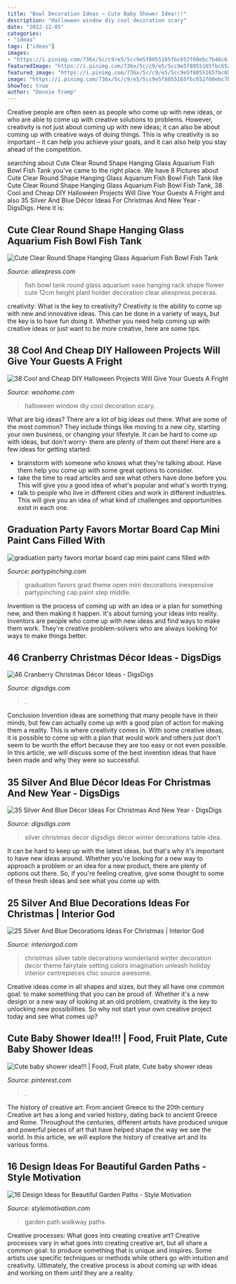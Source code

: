 ```yaml
---
title: "Bowl Decoration Ideas ~ Cute Baby Shower Idea!!!"
description: "Halloween window diy cool decoration scary"
date: "2022-12-05"
categories:
- "ideas"
tags: ["ideas"]
images:
- "https://i.pinimg.com/736x/5c/c9/e5/5cc9e5f8055165fbc652f60ebc7b46c6--cute-baby-shower-ideas-cute-babies.jpg"
featuredImage: "https://i.pinimg.com/736x/5c/c9/e5/5cc9e5f8055165fbc652f60ebc7b46c6--cute-baby-shower-ideas-cute-babies.jpg"
featured_image: "https://i.pinimg.com/736x/5c/c9/e5/5cc9e5f8055165fbc652f60ebc7b46c6--cute-baby-shower-ideas-cute-babies.jpg"
image: "https://i.pinimg.com/736x/5c/c9/e5/5cc9e5f8055165fbc652f60ebc7b46c6--cute-baby-shower-ideas-cute-babies.jpg"
ShowToc: true
author: "Donnie Tromp"
---
```



Creative people are often seen as people who come up with new ideas, or who are able to come up with creative solutions to problems. However, creativity is not just about coming up with new ideas; it can also be about coming up with creative ways of doing things. This is why creativity is so important – it can help you achieve your goals, and it can also help you stay ahead of the competition.

	

		
searching about Cute Clear Round Shape Hanging Glass Aquarium Fish Bowl Fish Tank you've came to the right place. We have 8 Pictures about Cute Clear Round Shape Hanging Glass Aquarium Fish Bowl Fish Tank like Cute Clear Round Shape Hanging Glass Aquarium Fish Bowl Fish Tank, 38 Cool and Cheap DIY Halloween Projects Will Give Your Guests A Fright and also 35 Silver And Blue Décor Ideas For Christmas And New Year - DigsDigs. Here it is:
		
    
## Cute Clear Round Shape Hanging Glass Aquarium Fish Bowl Fish Tank

<img loading=lazy src="https://ae01.alicdn.com/kf/HTB1PYmoSXXXXXa_aXXXq6xXFXXXb/Cute-Clear-Round-Shape-Hanging-Glass-Aquarium-Fish-Bowl-Fish-Tank-Flower-Plant-Vase-Home-Decoration.jpg" onerror="this.onerror=null;this.src='https://tse3.mm.bing.net/th?id=OIP.6K6HanhbIbSKLe4vbL-yJgHaHa&amp;pid=15.1';" alt="Cute Clear Round Shape Hanging Glass Aquarium Fish Bowl Fish Tank">

_Source: aliexpress.com_

>fish bowl tank round glass aquarium vase hanging rack shape flower cute 12cm height plant holder decoration clear aliexpress peceras. 

	

creativity: What is the key to creativity?
Creativity is the ability to come up with new and innovative ideas. This can be done in a variety of ways, but the key is to have fun doing it. Whether you need help coming up with creative ideas or just want to be more creative, here are some tips.

    
## 38 Cool And Cheap DIY Halloween Projects Will Give Your Guests A Fright

<img loading=lazy src="http://www.woohome.com/wp-content/uploads/2017/10/17-halloween-window-decoration.jpg" onerror="this.onerror=null;this.src='https://tse4.mm.bing.net/th?id=OIP.caKQg8zTAM-UOE9G6DlhvQHaLJ&amp;pid=15.1';" alt="38 Cool and Cheap DIY Halloween Projects Will Give Your Guests A Fright">

_Source: woohome.com_

>halloween window diy cool decoration scary. 

	

What are big ideas?
There are a lot of big ideas out there. What are some of the most common? They include things like moving to a new city, starting your own business, or changing your lifestyle. It can be hard to come up with ideas, but don't worry- there are plenty of them out there! Here are a few ideas for getting started: 
- brainstorm with someone who knows what they're talking about. Have them help you come up with some great options to consider. 
- take the time to read articles and see what others have done before you. This will give you a good idea of what's popular and what's worth trying. 
- talk to people who live in different cities and work in different industries. This will give you an idea of what kind of challenges and opportunities exist in each one.

    
## Graduation Party Favors Mortar Board Cap Mini Paint Cans Filled With

<img loading=lazy src="https://partypinching.com/wp-content/uploads/2016/11/g9cwater-1-1024x768.jpg" onerror="this.onerror=null;this.src='https://tse4.mm.bing.net/th?id=OIP.nO2pqUYPCsLZ4TJRJ8N3rgHaFj&amp;pid=15.1';" alt="graduation party favors mortar board cap mini paint cans filled with">

_Source: partypinching.com_

>graduation favors grad theme open mini decorations inexpensive partypinching cap paint step middle. 

	

Invention is the process of coming up with an idea or a plan for something new, and then making it happen. It's about turning your ideas into reality. Inventors are people who come up with new ideas and find ways to make them work. They're creative problem-solvers who are always looking for ways to make things better.

    
## 46 Cranberry Christmas Décor Ideas - DigsDigs

<img loading=lazy src="https://www.digsdigs.com/photos/cranberry-christmas-decor-ideas-29.jpg" onerror="this.onerror=null;this.src='https://tse4.mm.bing.net/th?id=OIP.VcFsmvPoDv_3-vgqabT8FwHaLH&amp;pid=15.1';" alt="46 Cranberry Christmas Décor Ideas - DigsDigs">

_Source: digsdigs.com_

>. 

	

Conclusion
Invention ideas are something that many people have in their minds, but few can actually come up with a good plan of action for making them a reality. This is where creativity comes in. With some creative ideas, it is possible to come up with a plan that would work and others just don't seem to be worth the effort because they are too easy or not even possible. In this article, we will discuss some of the best invention ideas that have been made and why they were so successful.

    
## 35 Silver And Blue Décor Ideas For Christmas And New Year - DigsDigs

<img loading=lazy src="http://www.digsdigs.com/photos/charming-silver-and-blue-christmas-decor-ideas-8.jpg" onerror="this.onerror=null;this.src='https://tse4.mm.bing.net/th?id=OIP.S1EM0D5jKZ3vG5F5-cojGgAAAA&amp;pid=15.1';" alt="35 Silver And Blue Décor Ideas For Christmas And New Year - DigsDigs">

_Source: digsdigs.com_

>silver christmas decor digsdigs décor winter decorations table idea. 

	

It can be hard to keep up with the latest ideas, but that's why it's important to have new ideas around. Whether you're looking for a new way to approach a problem or an idea for a new product, there are plenty of options out there. So, if you're feeling creative, give some thought to some of these fresh ideas and see what you come up with.

    
## 25 Silver And Blue Decorations Ideas For Christmas | Interior God

<img loading=lazy src="http://interiorgod.com/wp-content/uploads/2016/10/Inspiration-Silver-And-Blue-Christmas-Decor.jpg" onerror="this.onerror=null;this.src='https://tse3.mm.bing.net/th?id=OIP.dIOvanKXYsa5R2iUb8JV2wHaLH&amp;pid=15.1';" alt="25 Silver And Blue Decorations Ideas For Christmas | Interior God">

_Source: interiorgod.com_

>christmas silver table decorations wonderland winter decoration decor theme fairytale setting colors imagination unleash holiday interior centrepieces chic source awesome. 

	

Creative ideas come in all shapes and sizes, but they all have one common goal: to make something that you can be proud of. Whether it's a new design or a new way of looking at an old problem, creativity is the key to unlocking new possibilities. So why not start your own creative project today and see what comes up?

    
## Cute Baby Shower Idea!!! | Food, Fruit Plate, Cute Baby Shower Ideas

<img loading=lazy src="https://i.pinimg.com/736x/5c/c9/e5/5cc9e5f8055165fbc652f60ebc7b46c6--cute-baby-shower-ideas-cute-babies.jpg" onerror="this.onerror=null;this.src='https://tse2.mm.bing.net/th?id=OIP.UJMPjwwApdKx9re16BYxtgHaJ3&amp;pid=15.1';" alt="Cute baby shower idea!!! | Food, Fruit plate, Cute baby shower ideas">

_Source: pinterest.com_

>. 

	

The history of creative art: From ancient Greece to the 20th century
Creative art has a long and varied history, dating back to ancient Greece and Rome. Throughout the centuries, different artists have produced unique and powerful pieces of art that have helped shape the way we see the world. In this article, we will explore the history of creative art and its various forms.

    
## 16 Design Ideas For Beautiful Garden Paths - Style Motivation

<img loading=lazy src="https://cdn.homebnc.com/homeimg/2017/03/23-garden-path-walkway-ideas-homebnc.jpg" onerror="this.onerror=null;this.src='https://tse2.mm.bing.net/th?id=OIP.vIOLzRYhu91BryIQsyvqFgHaNK&amp;pid=15.1';" alt="16 Design Ideas for Beautiful Garden Paths - Style Motivation">

_Source: stylemotivation.com_

>garden path walkway paths. 

	

Creative processes: What goes into creating creative art?
Creative processes vary in what goes into creating creative art, but all share a common goal: to produce something that is unique and inspires. Some artists use specific techniques or methods while others go with intuition and creativity. Ultimately, the creative process is about coming up with ideas and working on them until they are a reality.

